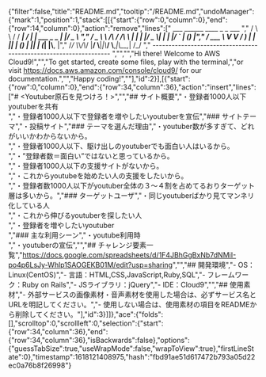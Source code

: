 {"filter":false,"title":"README.md","tooltip":"/README.md","undoManager":{"mark":1,"position":1,"stack":[[{"start":{"row":0,"column":0},"end":{"row":14,"column":0},"action":"remove","lines":["         ___        ______     ____ _                 _  ___  ","        / \\ \\      / / ___|   / ___| | ___  _   _  __| |/ _ \\ ","       / _ \\ \\ /\\ / /\\___ \\  | |   | |/ _ \\| | | |/ _` | (_) |","      / ___ \\ V  V /  ___) | | |___| | (_) | |_| | (_| |\\__, |","     /_/   \\_\\_/\\_/  |____/   \\____|_|\\___/ \\__,_|\\__,_|  /_/ "," ----------------------------------------------------------------- ","","","Hi there! Welcome to AWS Cloud9!","","To get started, create some files, play with the terminal,","or visit https://docs.aws.amazon.com/console/cloud9/ for our documentation.","","Happy coding!",""],"id":2}],[{"start":{"row":0,"column":0},"end":{"row":34,"column":36},"action":"insert","lines":["# <Youtuber原石を見つけろ！>","","## サイト概要","・登録者1000人以下youtuberを共有<br>","・登録者1000人以下で登録者を増やしたいyoutuberを宣伝","### サイトテーマ","・投稿サイト","### テーマを選んだ理由","・youtuber数が多すぎて、どれがいいかわからないから。<br>","・登録者1000人以下、駆け出しのyoutuberでも面白い人はいるから。<br>","・”登録者数＝面白い”ではないと思っているから。<br>","・登録者1000人以下の支援サイトがないから。<br>","・これからyoutubeを始めたい人の支援をしたいから。<br>","・登録者数1000人以下がyoutuber全体の３〜４割を占めてるおりターゲット層は多いから。","### ターゲットユーザ","・同じyoutuberばかり見てマンネリ化している人<br>","・これから伸びるyoutuberを探したい人<br>","・登録者を増やしたいyoutuber<br>","### 主な利用シーン","・youtube利用時<br>","・youtuberの宣伝","","## チャレンジ要素一覧","<https://docs.google.com/spreadsheets/d/1F4JBhGgBxNb7dNMiI-po4p6LsJy-Whlp1SAOGEKB01M/edit?usp=sharing>","","## 開発環境","- OS：Linux(CentOS)","- 言語：HTML,CSS,JavaScript,Ruby,SQL","- フレームワーク：Ruby on Rails","- JSライブラリ：jQuery","- IDE：Cloud9","","## 使用素材","- 外部サービスの画像素材・音声素材を使用した場合は、必ずサービス名とURLを明記してください。","- 使用しない場合は、使用素材の項目をREADMEから削除してください。"],"id":3}]]},"ace":{"folds":[],"scrolltop":0,"scrollleft":0,"selection":{"start":{"row":34,"column":36},"end":{"row":34,"column":36},"isBackwards":false},"options":{"guessTabSize":true,"useWrapMode":false,"wrapToView":true},"firstLineState":0},"timestamp":1618121408975,"hash":"fbd91ae51d617472b793a05d22ec0a76b8f26998"}